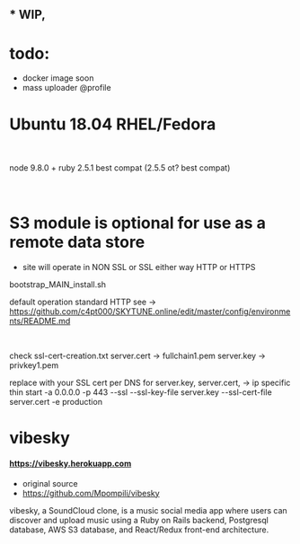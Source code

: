 

## * WIP,


# todo:

* docker image soon
* mass uploader @profile

# Ubuntu 18.04    RHEL/Fedora

<br>
<br>
node 9.8.0 + ruby 2.5.1 best compat  (2.5.5 ot? best compat)
<br>
<br>
<br>


# S3 module is optional for use as a remote data store


* site will operate in NON SSL or SSL either way HTTP or HTTPS


bootstrap_MAIN_install.sh

default operation standard HTTP
see -> https://github.com/c4pt000/SKYTUNE.online/edit/master/config/environments/README.md


<br>

check ssl-cert-creation.txt
 server.cert -> fullchain1.pem                server.key -> privkey1.pem 

replace with your SSL cert per DNS            for server.key, server.cert,   -> ip specific
<br>
thin start -a 0.0.0.0 -p 443 --ssl --ssl-key-file server.key --ssl-cert-file server.cert -e production 












































# vibesky

#### https://vibesky.herokuapp.com


* original source
* https://github.com/Mpompili/vibesky

vibesky, a SoundCloud clone, is a music social media app where users can discover and upload music using a Ruby on Rails backend, Postgresql database, AWS S3 database, and React/Redux front-end architecture. 







